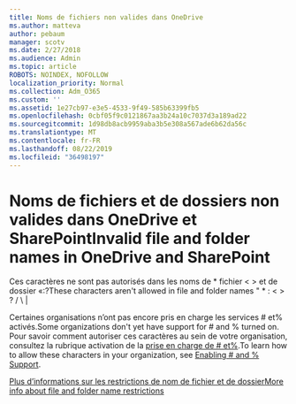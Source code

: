 ```yaml
---
title: Noms de fichiers non valides dans OneDrive
ms.author: matteva
author: pebaum
manager: scotv
ms.date: 2/27/2018
ms.audience: Admin
ms.topic: article
ROBOTS: NOINDEX, NOFOLLOW
localization_priority: Normal
ms.collection: Adm_O365
ms.custom: ''
ms.assetid: 1e27cb97-e3e5-4533-9f49-585b63399fb5
ms.openlocfilehash: 0cbf05f9c0121867aa3b24a10c7037d3a189ad22
ms.sourcegitcommit: 1d98db8acb9959aba3b5e308a567ade6b62da56c
ms.translationtype: MT
ms.contentlocale: fr-FR
ms.lasthandoff: 08/22/2019
ms.locfileid: "36498197"
---
```

# <a name="invalid-file-and-folder-names-in-onedrive-and-sharepoint"></a><span data-ttu-id="45171-102">Noms de fichiers et de dossiers non valides dans OneDrive et SharePoint</span><span class="sxs-lookup"><span data-stu-id="45171-102">Invalid file and folder names in OneDrive and SharePoint</span></span>

<span data-ttu-id="45171-103">Ces caractères ne sont pas autorisés dans les noms de \* fichier \< \> et de dossier «:?</span><span class="sxs-lookup"><span data-stu-id="45171-103">These characters aren't allowed in file and folder names " \* : \< \> ?</span></span> <span data-ttu-id="45171-104">/ \ |</span><span class="sxs-lookup"><span data-stu-id="45171-104"></span></span> 
  
<span data-ttu-id="45171-105">Certaines organisations n’ont pas encore pris en charge les services # et% activés.</span><span class="sxs-lookup"><span data-stu-id="45171-105">Some organizations don't yet have support for # and % turned on.</span></span> <span data-ttu-id="45171-106">Pour savoir comment autoriser ces caractères au sein de votre organisation, consultez la rubrique activation de la [prise en charge de # et%](https://go.microsoft.com/fwlink/?linkid=862611).</span><span class="sxs-lookup"><span data-stu-id="45171-106">To learn how to allow these characters in your organization, see [Enabling # and % Support](https://go.microsoft.com/fwlink/?linkid=862611).</span></span> 
  
[<span data-ttu-id="45171-107">Plus d’informations sur les restrictions de nom de fichier et de dossier</span><span class="sxs-lookup"><span data-stu-id="45171-107">More info about file and folder name restrictions</span></span>](https://go.microsoft.com/fwlink/?linkid=866430)
  

